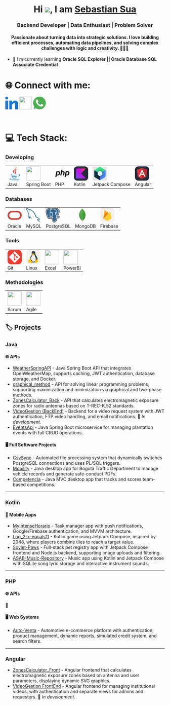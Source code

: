 <h1 align="center">
  Hi <img src="https://media.giphy.com/media/hvRJCLFzcasrR4ia7z/giphy.gif" width="25px">, I am <a href="https://github.com/ZeB-ZuA/ZeB-ZuA" target="_blank">Sebastian Sua</a> 
</h1>
<h3 align="center">Backend Developer | Data Enthusiast | Problem Solver</h3>
<h4 align="center">
  
  Passionate about turning data into strategic solutions. I love building efficient processes, automating data pipelines, and solving complex challenges with logic and creativity. 🧐🧐🧐
</h4>

- 🌱 I’m currently learning  <strong>Oracle SQL Explorer || Oracle Database SQL Associate Credential</strong>
<!--
- 👯 I’m looking to collaborate on ...
- 🤔 I’m looking for help with ...
- 💬 Ask me about ...
- 📫 How to reach me: ...
- 😄 Pronouns: ...
- ⚡ Fun fact: ...
- 🔭 I’m currently working on ...
-->

# 🌐 Connect with me:

<p align="left">
  <a href="https://www.linkedin.com/in/sebastian-sua-b72b8a285/" target="_blank"><img align="center" src="https://github.com/gautamprajapat8/Public_Icon/blob/main/Social/linked-in-alt.svg" height="40" width="40" /></a>
  <a href="mailto:sebastiansua90@gmail.com" target="_blank"><img align="center" src="https://www.svgrepo.com/show/452213/gmail.svg" height="40" width="40" /></a>
  <a href="https://wa.me/qr/GREMKQTQG74EO1" target="_blank"><img align="center" src="https://github.com/gautamprajapat8/Public_Icon/blob/main/Social/whatsapp.svg" height="40" width="40" /></a>

</p>

<br>

# 💻 Tech Stack:

### Developing
| | | | | | |
|-|-|-|-|-|-|
| <img src="https://raw.githubusercontent.com/devicons/devicon/master/icons/java/java-original.svg" width="45" height="45"/> <br> Java | <img src="https://www.vectorlogo.zone/logos/springio/springio-icon.svg" width="45" height="45"/> <br> Spring Boot | <img src="https://github.com/gautamprajapat8/Public_Icon/blob/main/ProgrammingLanguages/php.svg" width="45" height="45"/> <br> PHP | <img src="https://github.com/tandpfun/skill-icons/blob/main/icons/Kotlin-Dark.svg" width="45" height="45"/> <br> Kotlin | <img src="https://raw.githubusercontent.com/github/explore/ae48d1ca3274c0c3a90f872e605eaef069a16771/topics/jetpack-compose/jetpack-compose.png" width="45" height="45"/> <br> Jetpack Compose | <img src="https://github.com/tandpfun/skill-icons/blob/main/icons/Angular-Dark.svg" width="45" height="45"/> <br> Angular |

### Databases
| | | | | |
|-|-|-|-|-|
| <img src="https://github.com/gautamprajapat8/Public_Icon/blob/main/Database/oracle.svg" width="45" height="45"/> <br> Oracle | <img src="https://github.com/gautamprajapat8/Public_Icon/blob/main/Database/mysql.svg" width="45" height="45"/> <br> MySQL | <img src="https://github.com/gautamprajapat8/Public_Icon/blob/main/Database/postgresql.svg" width="45" height="45"/> <br> PostgreSQL | <img src="https://github.com/gautamprajapat8/Public_Icon/blob/main/Database/mongodb.svg" width="45" height="45"/> <br> MongoDB | <img src="https://github.com/tandpfun/skill-icons/blob/main/icons/Firebase-Light.svg" width="45" height="45"/> <br> Firebase |

### Tools
| | | | |
|-|-|-|-|
| <img src="https://github.com/tandpfun/skill-icons/blob/main/icons/Git.svg" width="45" height="45"/> <br> Git | <img src="https://github.com/tandpfun/skill-icons/blob/main/icons/Linux-Light.svg" width="45" height="45"/> <br> Linux | <img src="https://github.com/sempostma/office365-icons/blob/master/svg/excel.svg" width="45" height="45"/> <br> Excel | <img src="https://img.icons8.com/?size=100&id=Ny0t2MYrJ70p&format=png&color=000000" width="45" height="45"/> <br> PowerBI |

### Methodologies
| | |
|-|-|
| <img src="https://img.icons8.com/?size=100&id=TjlqsLh3nSVJ&format=png&color=000000" width="45" height="45"/> <br> Scrum | <img src="https://img.icons8.com/?size=100&id=1MEnLo2pIW7O&format=png&color=000000" width="45" height="45"/> <br> Agile |

## 🏷️ Projects

### Java
#### 🌐 APIs
- [WeatherSpringAPI](https://github.com/ZeB-ZuA/WeatherSpringAPI) - Java Spring Boot API that integrates OpenWeatherMap, supports caching, JWT authentication, database storage, and Docker.  
- [graphical_method](https://github.com/ZeB-ZuA/graphical_method) - API for solving linear programming problems, supporting maximization and minimization via graphical and two-phase methods.  
- [ZonesCalculator_Back](https://github.com/ZeB-ZuA/ZonesCalculator_Back) - API that calculates electromagnetic exposure zones for radio antennas based on T-REC-K.52 standards.  
- [VideoGestion (BackEnd)](https://github.com/ZeB-ZuA/VideoGestion/tree/main/BackEnd) - Backend for a video request system with JWT authentication, FTP video handling, and email notifications. 🚧 *In development.*  
- [EventsApi](https://github.com/ZeB-ZuA/EventsApi) - Java Spring Boot microservice for managing plantation events with full CRUD operations.  

#### 🖥️ Full Software Projects
- [CsvSync](https://github.com/ZeB-ZuA/CsvSync) - Automated file processing system that dynamically switches PostgreSQL connections and uses PL/SQL triggers.  
- [Mobility](https://github.com/ZeB-ZuA/Mobility) - Java desktop app for Bogotá Traffic Department to manage vehicle records and generate safe-conduct PDFs.  
- [Competencia](https://github.com/ZeB-ZuA/Competencia) - Java MVC desktop app that tracks and scores team-based competitions.  

---

### Kotlin
#### 📱 Mobile Apps
- [MyIntenseHorario](https://github.com/ZeB-ZuA/MyIntenseHorario) - Task manager app with push notifications, Google/Firebase authentication, and MVVM architecture.  
- [Log_2-x-equals11](https://github.com/ZeB-ZuA/Log_2-x-equals11) - Kotlin game using Jetpack Compose, inspired by 2048, where players combine tiles to reach a target value.  
- [Soviet-Paws](https://github.com/ZeB-ZuA/Soviet-Paws) - Full-stack pet registry app with Jetpack Compose frontend and Node.js backend, supporting image uploads and filtering.  
- [ASAB-Music-Repository](https://github.com/ZeB-ZuA/ASAB-Music-Repository) - Music app using Kotlin and Jetpack Compose with SQLite song lyric storage and interactive instrument sounds.  

---

### PHP
#### 🌐 APIs
🚧  
#### 🖥️ Web Systems
- [Auto-Venta](https://github.com/ZeB-ZuA/Auto-Venta) - Automotive e-commerce platform with authentication, product management, dynamic reports, simulated credit system, and search filters.  

---

### Angular
- [ZonesCalculator_Front](https://github.com/ZeB-ZuA/ZonesCalculator_Front) - Angular frontend that calculates electromagnetic exposure zones based on antenna and user parameters, displaying dynamic SVG graphics.  
- [VideoGestion FrontEnd](https://github.com/ZeB-ZuA/VideoGestion/tree/main/FrontEnd) - Angular frontend for managing institutional videos, with authentication and separate views for admins and requesters. 🚧 *In development.*  













































